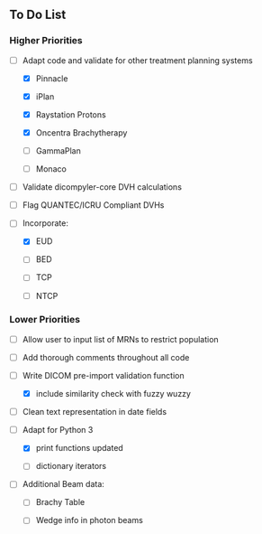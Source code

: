 ## To Do List
### Higher Priorities


- [ ] Adapt code and validate for other treatment planning systems
   - [X] Pinnacle
   - [X] iPlan
   - [X] Raystation Protons
   - [X] Oncentra Brachytherapy
   - [ ] GammaPlan
   - [ ] Monaco
   
     
- [ ] Validate dicompyler-core DVH calculations

- [ ] Flag QUANTEC/ICRU Compliant DVHs


- [ ] Incorporate: 
  - [X] EUD
  - [ ] BED
  - [ ] TCP
  - [ ] NTCP



### Lower Priorities
- [ ] Allow user to input list of MRNs to restrict population

- [ ] Add thorough comments throughout all code

  
- [ ] Write DICOM pre-import validation function
    - [X] include similarity check with fuzzy wuzzy


- [ ] Clean text representation in date fields  


- [ ] Adapt for Python 3
  - [X] print functions updated
  - [ ] dictionary iterators


- [ ] Additional Beam data:
  - [ ] Brachy Table
  - [ ] Wedge info in photon beams
  